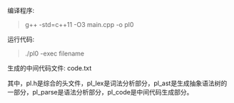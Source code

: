 
编译程序:
> g++ -std=c++11 -O3 main.cpp -o pl0

运行代码:
> ./pl0 -exec filename

生成的中间代码文件:
code.txt

其中，pl.h是综合的头文件，pl_lex是词法分析部分，pl_ast是生成抽象语法树的一部分，pl_parse是语法分析部分，pl_code是中间代码生成部分。

